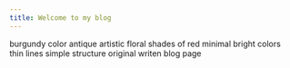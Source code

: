 ```yaml
---
title: Welcome to my blog
---
```

burgundy color
antique
artistic
floral
shades of red
minimal bright colors
thin lines
simple structure
original writen blog page
